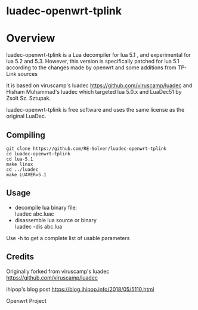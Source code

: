 # luadec-openwrt-tplink


Overview
========

luadec-openwrt-tplink is a Lua decompiler for lua 5.1 , and experimental for lua 5.2 and 5.3.
However, this version is specifically patched for lua 5.1 according to the changes made by openwrt and some additions from TP-Link sources


It is based on viruscamp's luadec https://github.com/viruscamp/luadec and Hisham Muhammad's luadec which targeted lua 5.0.x and LuaDec51 by Zsolt Sz. Sztupak.

luadec-openwrt-tplink  is free software and uses the same license as the original LuaDec.


Compiling
---------
```
git clone https://github.com/RE-Solver/luadec-openwrt-tplink
cd luadec-openwrt-tplink
cd lua-5.1
make linux
cd ../luadec
make LUAVER=5.1
```


Usage
-----
* decompile lua binary file:  
  luadec abc.luac  
* disassemble lua source or binary  
    luadec -dis abc.lua  


Use -h to get a complete list of usable parameters


Credits
-------

Originally forked from viruscamp's luadec https://github.com/viruscamp/luadec

ihipop's blog post https://blog.ihipop.info/2018/05/5110.html

Openwrt Project



